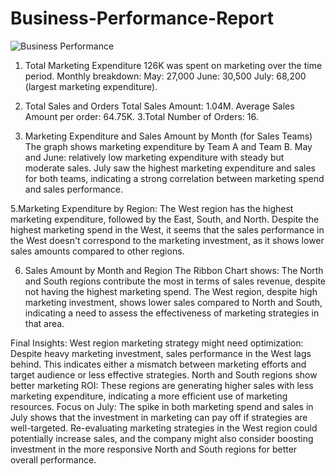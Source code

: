 # Business-Performance-Report

![Business Performance](https://github.com/user-attachments/assets/a72e5006-0450-42a0-a878-ddb55f7ae366)

1. Total Marketing Expenditure
126K was spent on marketing over the time period.
Monthly breakdown:
May: 27,000
June: 30,500
July: 68,200 (largest marketing expenditure).

2. Total Sales and Orders
Total Sales Amount: 1.04M.
Average Sales Amount per order: 64.75K.
3.Total Number of Orders: 16.

4. Marketing Expenditure and Sales Amount by Month (for Sales Teams)
The graph shows marketing expenditure by Team A and Team B.
May and June: relatively low marketing expenditure with steady but moderate sales.
July saw the highest marketing expenditure and sales for both teams, indicating a strong correlation between marketing spend and sales performance.

5.Marketing Expenditure by Region:
The West region has the highest marketing expenditure, followed by the East, South, and North.
Despite the highest marketing spend in the West, it seems that the sales performance in the West doesn't correspond to the marketing investment, as it shows lower sales amounts compared to other regions.

6. Sales Amount by Month and Region
The Ribbon Chart shows:
The North and South regions contribute the most in terms of sales revenue, despite not having the highest marketing spend.
The West region, despite high marketing investment, shows lower sales compared to North and South, indicating a need to assess the effectiveness of marketing strategies in that area.

Final Insights:
West region marketing strategy might need optimization:
Despite heavy marketing investment, sales performance in the West lags behind. This indicates either a mismatch between marketing efforts and target audience or less effective strategies.
North and South regions show better marketing ROI: 
These regions are generating higher sales with less marketing expenditure, indicating a more efficient use of marketing resources.
Focus on July: 
The spike in both marketing spend and sales in July shows that the investment in marketing can pay off if strategies are well-targeted.
Re-evaluating marketing strategies in the West region could potentially increase sales, and the company might also consider boosting investment in the more responsive North and South regions for better overall performance.
